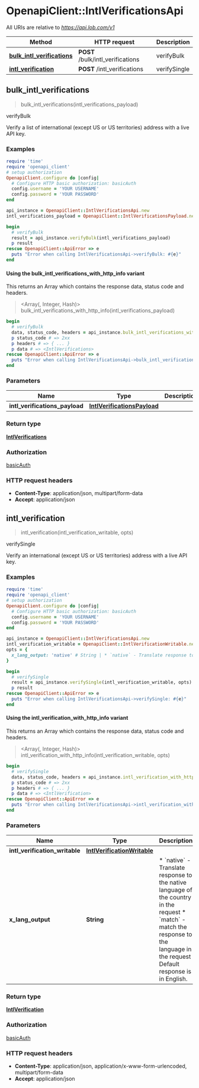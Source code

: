 # OpenapiClient::IntlVerificationsApi

All URIs are relative to *https://api.lob.com/v1*

| Method | HTTP request | Description |
| ------ | ------------ | ----------- |
| [**bulk_intl_verifications**](IntlVerificationsApi.md#bulk_intl_verifications) | **POST** /bulk/intl_verifications | verifyBulk |
| [**intl_verification**](IntlVerificationsApi.md#intl_verification) | **POST** /intl_verifications | verifySingle |


## bulk_intl_verifications

> <IntlVerifications> bulk_intl_verifications(intl_verifications_payload)

verifyBulk

Verify a list of international (except US or US territories) address with a live API key.

### Examples

```ruby
require 'time'
require 'openapi_client'
# setup authorization
OpenapiClient.configure do |config|
  # Configure HTTP basic authorization: basicAuth
  config.username = 'YOUR USERNAME'
  config.password = 'YOUR PASSWORD'
end

api_instance = OpenapiClient::IntlVerificationsApi.new
intl_verifications_payload = OpenapiClient::IntlVerificationsPayload.new({addresses: [OpenapiClient::MultipleComponentsIntl.new({primary_line: 'primary_line_example', country: OpenapiClient::CountryExtended::AD})]}) # IntlVerificationsPayload | 

begin
  # verifyBulk
  result = api_instance.verifyBulk(intl_verifications_payload)
  p result
rescue OpenapiClient::ApiError => e
  puts "Error when calling IntlVerificationsApi->verifyBulk: #{e}"
end
```

#### Using the bulk_intl_verifications_with_http_info variant

This returns an Array which contains the response data, status code and headers.

> <Array(<IntlVerifications>, Integer, Hash)> bulk_intl_verifications_with_http_info(intl_verifications_payload)

```ruby
begin
  # verifyBulk
  data, status_code, headers = api_instance.bulk_intl_verifications_with_http_info(intl_verifications_payload)
  p status_code # => 2xx
  p headers # => { ... }
  p data # => <IntlVerifications>
rescue OpenapiClient::ApiError => e
  puts "Error when calling IntlVerificationsApi->bulk_intl_verifications_with_http_info: #{e}"
end
```

### Parameters

| Name | Type | Description | Notes |
| ---- | ---- | ----------- | ----- |
| **intl_verifications_payload** | [**IntlVerificationsPayload**](IntlVerificationsPayload.md) |  |  |

### Return type

[**IntlVerifications**](IntlVerifications.md)

### Authorization

[basicAuth](../README.md#basicAuth)

### HTTP request headers

- **Content-Type**: application/json, multipart/form-data
- **Accept**: application/json


## intl_verification

> <IntlVerification> intl_verification(intl_verification_writable, opts)

verifySingle

Verify an international (except US or US territories) address with a live API key.

### Examples

```ruby
require 'time'
require 'openapi_client'
# setup authorization
OpenapiClient.configure do |config|
  # Configure HTTP basic authorization: basicAuth
  config.username = 'YOUR USERNAME'
  config.password = 'YOUR PASSWORD'
end

api_instance = OpenapiClient::IntlVerificationsApi.new
intl_verification_writable = OpenapiClient::IntlVerificationWritable.new # IntlVerificationWritable | 
opts = {
  x_lang_output: 'native' # String | * `native` - Translate response to the native language of the country in the request * `match` - match the response to the language in the request  Default response is in English. 
}

begin
  # verifySingle
  result = api_instance.verifySingle(intl_verification_writable, opts)
  p result
rescue OpenapiClient::ApiError => e
  puts "Error when calling IntlVerificationsApi->verifySingle: #{e}"
end
```

#### Using the intl_verification_with_http_info variant

This returns an Array which contains the response data, status code and headers.

> <Array(<IntlVerification>, Integer, Hash)> intl_verification_with_http_info(intl_verification_writable, opts)

```ruby
begin
  # verifySingle
  data, status_code, headers = api_instance.intl_verification_with_http_info(intl_verification_writable, opts)
  p status_code # => 2xx
  p headers # => { ... }
  p data # => <IntlVerification>
rescue OpenapiClient::ApiError => e
  puts "Error when calling IntlVerificationsApi->intl_verification_with_http_info: #{e}"
end
```

### Parameters

| Name | Type | Description | Notes |
| ---- | ---- | ----------- | ----- |
| **intl_verification_writable** | [**IntlVerificationWritable**](IntlVerificationWritable.md) |  |  |
| **x_lang_output** | **String** | * &#x60;native&#x60; - Translate response to the native language of the country in the request * &#x60;match&#x60; - match the response to the language in the request  Default response is in English.  | [optional] |

### Return type

[**IntlVerification**](IntlVerification.md)

### Authorization

[basicAuth](../README.md#basicAuth)

### HTTP request headers

- **Content-Type**: application/json, application/x-www-form-urlencoded, multipart/form-data
- **Accept**: application/json

